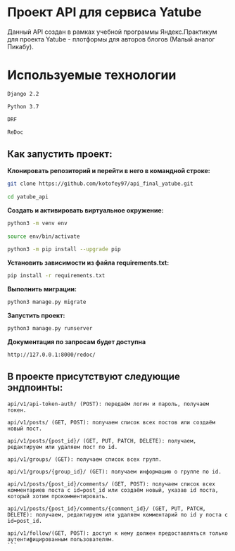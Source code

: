 # Проект API для сервиса Yatube 
Данный API создан в рамках учебной программы Яндекс.Практикум для проекта 
Yatube - плотформы для авторов блогов (Малый аналог Пикабу).

# Используемые технологии

```sh
Django 2.2

Python 3.7

DRF

ReDoc
```
 
## Как запустить проект: 
 
**Клонировать репозиторий и перейти в него в командной строке:** 
 
```sh 
git clone https://github.com/kotofey97/api_final_yatube.git 
 
cd yatube_api 
``` 
**Cоздать и активировать виртуальное окружение:** 
```sh 
python3 -m venv env 
 
source env/bin/activate 
 
python3 -m pip install --upgrade pip 
``` 
**Установить зависимости из файла requirements.txt:** 
```sh 
pip install -r requirements.txt 
``` 
**Выполнить миграции:** 
```sh 
python3 manage.py migrate 
``` 
**Запустить проект:** 
```sh 
python3 manage.py runserver 
``` 
**Документация по запросам будет доступна** 
```sh 
http://127.0.0.1:8000/redoc/ 
``` 
 
## В проекте присутствуют следующие эндпоинты: 
 
    api/v1/api-token-auth/ (POST): передаём логин и пароль, получаем токен. 
     
    api/v1/posts/ (GET, POST): получаем список всех постов или создаём новый пост. 
     
    api/v1/posts/{post_id}/ (GET, PUT, PATCH, DELETE): получаем, редактируем или удаляем пост по id. 
     
    api/v1/groups/ (GET): получаем список всех групп. 
     
    api/v1/groups/{group_id}/ (GET): получаем информацию о группе по id. 
     
    api/v1/posts/{post_id}/comments/ (GET, POST): получаем список всех комментариев поста с id=post_id или создаём новый, указав id поста, который хотим прокомментировать. 
     
    api/v1/posts/{post_id}/comments/{comment_id}/ (GET, PUT, PATCH, DELETE): получаем, редактируем или удаляем комментарий по id у поста с id=post_id. 
     
    api/v1/follow/(GET, POST): доступ к нему должен предоставляться только аутентифицированным пользователям. 
    ``` 
     
 

